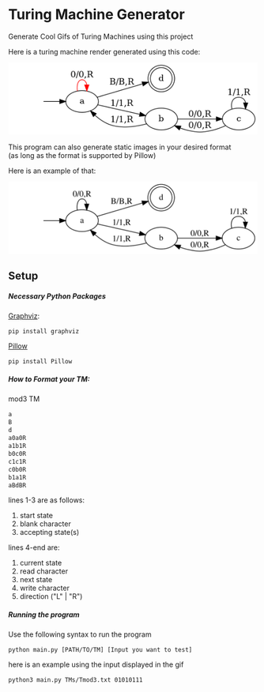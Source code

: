 # Turing Machine Generator

Generate Cool Gifs of Turing Machines using this project

Here is a turing machine render generated using this code:  

![](https://github.com/kolbeMosh/TuringMachineGenerator/blob/master/mod3TM.gif)

This program can also generate static images in your desired format  
(as long as the format is supported by Pillow)   


Here is an example of that:  

![](https://github.com/kolbeMosh/TuringMachineGenerator/blob/master/mod3TM.svg)

## Setup

##### Necessary Python Packages

[Graphviz](https://graphviz.readthedocs.io/en/stable/manual.html#installation): 

```
pip install graphviz
```
[Pillow](https://pillow.readthedocs.io/en/stable/installation/basic-installation.html)
```
pip install Pillow
```

##### How to Format your TM:
mod3 TM 
```
a
B
d
a0a0R
a1b1R
b0c0R
c1c1R
c0b0R
b1a1R
aBdBR
```
lines 1-3 are as follows:  
  1. start state
  2. blank character
  3. accepting state(s)  
  
lines 4-end are: 
  1. current state
  2. read character
  3. next state
  4. write character
  5. direction ("L" | "R")

##### Running the program

Use the following syntax to run the program
```
python main.py [PATH/TO/TM] [Input you want to test]
```

here is an example using the input displayed in the gif
```
python3 main.py TMs/Tmod3.txt 01010111
```

